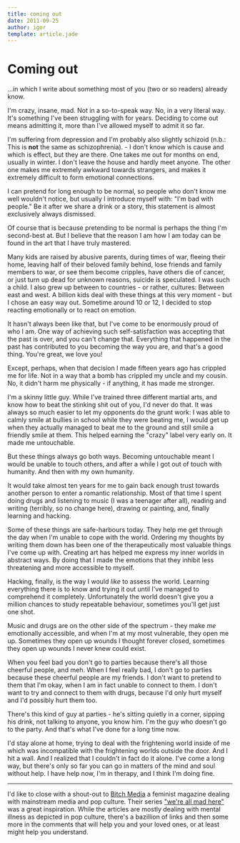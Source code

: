 ```yaml
---
title: coming out
date: 2011-09-25
author: igor
template: article.jade
---
```


# Coming out

…in which I write about something most of you (two or so readers) already know.

I'm crazy, insane, mad.
Not in a so-to-speak way.
No, in a very literal way.
It's something I've been struggling with for years.
Deciding to come out means admitting it, more than I've allowed myself to admit it so far.

I'm suffering from depression and I'm probably also slightly schizoid (n.b.: This is **not** the same as schizophrenia). - I don't know which is cause and which is effect, but they are there.
One takes me out for months on end, usually in winter.
I don't leave the house and hardly meet anyone.
The other one makes me extremely awkward towards strangers, and makes it extremely difficult to form emotional connections.

I can pretend for long enough to be normal, so people who don't know me well wouldn't notice, but usually I introduce myself with: "I'm bad with people." Be it after we share a drink or a story, this statement is almost exclusively always dismissed.

Of course that is because pretending to be normal is perhaps the thing I'm second-best at.
But I believe that the reason I am how I am today can be found in the art that I have truly mastered.

Many kids are raised by abusive parents, during times of war, fleeing their home, leaving half of their beloved family behind, lose friends and family members to war, or see them become cripples, have others die of cancer, or just turn up dead for unknown reasons, suicide is speculated.
I was such a child.
I also grew up between to countries - or rather, cultures: Between east and west.
A billion kids deal with these things at this very moment - but I chose an easy way out.
Sometime around 10 or 12, I decided to stop reacting emotionally or to react on emotion.

It hasn't always been like that, but I've come to be enormously proud of who I am.
One way of achieving such self-satisfaction was accepting that the past is over, and you can't change that.
Everything that happened in the past has contributed to you becoming the way you are, and that's a good thing.
You're great, we love you!

Except, perhaps, when that decision I made fifteen years ago has crippled me for life.
Not in a way that a bomb has crippled my uncle and my cousin.
No, it didn't harm me physically - if anything, it has made me stronger.

I'm a skinny little guy.
While I've trained three different martial arts, and know how to beat the stinking shit out of you, I'd never do that.
It was always so much easier to let my opponents do the grunt work: I was able to calmly smile at bullies in school while they were beating me, I would get up when they actually managed to beat me to the ground and still smile a friendly smile at them.
This helped earning the "crazy" label very early on.
It made me untouchable.

But these things always go both ways.
Becoming untouchable meant I would be unable to touch others, and after a while I got out of touch with humanity.
And then with my own humanity.

It would take almost ten years for me to gain back enough trust towards another person to enter a romantic relationship.
Most of that time I spent doing drugs and listening to music (I was a teenager after all), reading and writing (terribly, so no change here), drawing or painting, and, finally learning and hacking.

Some of these things are safe-harbours today.
They help me get through the day when I'm unable to cope with the world.
Ordering my thoughts by writing them down has been one of the therapeutically most valuable things I've come up with.
Creating art has helped me express my inner worlds in abstract ways.
By doing that I made the emotions that they inhibit less threatening and more accessible to myself.

Hacking, finally, is the way I would *like* to assess the world.
Learning everything there is to know and trying it out until I've managed to comprehend it completely.
Unfortunately the world doesn't give you a million chances to study repeatable behaviour, sometimes you'll get just one shot.

Music and drugs are on the other side of the spectrum - they make *me* emotionally accessible, and when I'm at my most vulnerable, they open me up.
Sometimes they open up wounds I thought forever closed, sometimes they open up wounds I never knew could exist.

When you feel bad you don't go to parties because there's all those cheerful people, and meh.
When I feel really bad, I don't go to parties because these cheerful people are my friends.
I don't want to pretend to them that I'm okay, when I am in fact unable to connect to them.
I don't want to try and connect to them with drugs, because I'd only hurt myself and I'd possibly hurt them too.

There's this kind of guy at parties - he's sitting quietly in a corner, sipping his drink, not talking to anyone, you know him.
I'm the guy who doesn't go to the party.
And that's what I've done for a long time now.

I'd stay alone at home, trying to deal with the frightening world inside of me which was incompatible with the frightening worlds outside the door.
And I hit a wall.
And I realized that I couldn't in fact do it alone.
I've come a long way, but there's only so far you can go in matters of the mind and soul without help.
I have help now, I'm in therapy, and I think I'm doing fine.

* * * * *

I'd like to close with a shout-out to [Bitch Media](http://bitchmagazine.org/) a feminist magazine dealing with mainstream media and pop culture.
Their series ["we're all mad here"](http://bitchmagazine.org/tag/were-all-mad-here) was a great inspiration.
While the articles are mostly dealing with mental illness as depicted in pop culture, there's a bazillion of links and then some more in the comments that will help you and your loved ones, or at least might help you understand.
